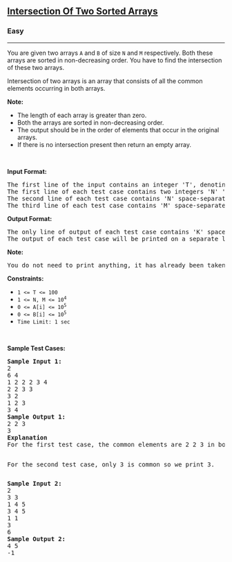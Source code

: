 <h2>
    <a href="https://www.codingninjas.com/studio/problems/intersection-of-2-arrays_1082149?">
        Intersection Of Two Sorted Arrays
    </a>
</h2>

<h3>Easy</h3>

<hr>

<p>
You are given two arrays <code>A</code> and <code>B</code> of size <code>N</code> and <code>M</code> respectively. Both these arrays are sorted in non-decreasing order. You have to find the intersection of these two arrays.

Intersection of two arrays is an array that consists of all the common elements occurring in both arrays.

<p><strong>Note: </strong>
    <ul>
        <li>The length of each array is greater than zero.</li>
        <li>Both the arrays are sorted in non-decreasing order.</li>
        <li>The output should be in the order of elements that occur in the original arrays.</li>
        <li>If there is no intersection present then return an empty array.</li>
    </ul>
</p>


<p>&nbsp;</p>
<p><strong>Input Format:</strong></p>
<pre>
The first line of the input contains an integer 'T', denoting the number of test cases.
The first line of each test case contains two integers 'N' 'M', denoting the size of the two arrays.
The second line of each test case contains 'N' space-separated integers denoting the elements of the first array.
The third line of each test case contains 'M' space-separated integers denoting the elements of the second array.
</pre>

<p><strong>Output Format:</strong></p>
<pre>
The only line of output of each test case contains 'K' space-separated integers which correspond to the intersection of the two arrays A and B.
The output of each test case will be printed on a separate line.
</pre>

<p><strong>Note:</strong></p>
<pre>
You do not need to print anything, it has already been taken care of. Just implement the given function.
</pre>

<p><strong>Constraints:</strong></p>

<ul>
	<li><code>1 &lt;= T &lt;= 100</code></li>
	<li><code>1 &lt;= N, M &lt;= 10<sup>4</sup></code></li>
	<li><code>0 &lt;= A[i] &lt;= 10<sup>5</sup></code></li>
	<li><code>0 &lt;= B[i] &lt;= 10<sup>5</sup></code></li>
	<li><code>Time Limit: 1 sec</code></li>
</ul>

<p>&nbsp;</p>
<p><strong class="TestCases">Sample Test Cases:</strong></p>
<pre>
<strong>Sample Input 1:</strong> 
2
6 4
1 2 2 2 3 4
2 2 3 3
3 2
1 2 3
3 4  
<strong>Sample Output 1:</strong>
2 2 3
3   
<strong>Explanation</strong>
For the first test case, the common elements are 2 2 3 in both the arrays, so we print it.

For the second test case, only 3 is common so we print 3.
</pre>

<pre>
<strong>Sample Input 2:</strong> 
2
3 3 
1 4 5
3 4 5
1 1
3
6
<strong>Sample Output 2:</strong>
4 5
-1
</pre>